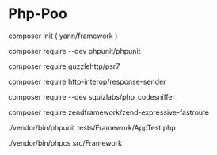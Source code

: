 # Php-Poo

composer init ( yann/framework )

composer require --dev phpunit/phpunit

composer require guzzlehttp/psr7

composer require http-interop/response-sender

composer require --dev squizlabs/php_codesniffer

composer require zendframework/zend-expressive-fastroute



./vendor/bin/phpunit tests/Framework/AppTest.php

./vendor/bin/phpcs src/Framework
